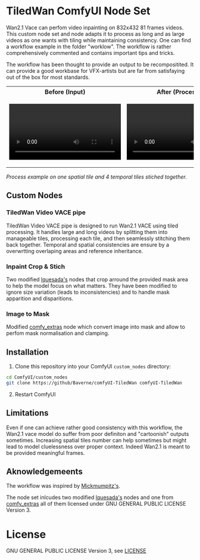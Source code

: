 # TiledWan ComfyUI Node Set

Wan2.1 Vace can perfom video inpainting on 832x432 81 frames videos. This custom node set and node adapts it to process as long and as large videos as one wants with tiling while maintaining consistency.
One can find a workflow example in the folder "worklow". The workflow is rather comprehensively commented and contains important tips and tricks.

The workflow has been thought to provide an output to be recompositited. It can provide a good workbase for VFX-artists but are far from satisfaying out of the box for most standards.


<table>
<tr>
<th>Before (Input)</th>
<th>After (Processed)</th>
</tr>
<tr>
<td>

![Before Video](Medias/BEFORE.mp4)

</td>
<td>

![After Video](Medias/AFTER.mp4)

</td>
</tr>
</table>

*Process example on one spatial tile and 4 temporal tiles stiched together.*



## Custom Nodes

### TiledWan Video VACE pipe

TiledWan Video VACE pipe is designed to run Wan2.1 VACE using tiled processing. It handles large and long videos by splitting them into manageable tiles, processing each tile, and then seamlessly stitching them back together.
Temporal and spatial consistencies are ensure by a overwrtting overlaping areas and reference inheritance.

### Inpaint Crop & Stich

Two modified [lquesada's](https://github.com/lquesada/ComfyUI-Inpaint-CropAndStitch) nodes that crop arround the provided mask area to help the model focus on what matters.
They have been modified to ignore size variation (leads to inconsistencies) and to handle mask apparition and disparitions.

### Image to Mask

Modified [comfy_extras](https://github.com/comfyanonymous/ComfyUI) node which convert image into mask and allow to perfom mask normalisation and clamping.

## Installation

1. Clone this repository into your ComfyUI `custom_nodes` directory:
```bash
cd ComfyUI/custom_nodes
git clone https://github/Baverne/comfyUI-TiledWan comfyUI-TiledWan
```

2. Restart ComfyUI

## Limitations

Even if one can achieve rather good consistency with this workflow, the Wan2.1 vace model do suffer from poor definiton and "cartoonish" outputs sometimes.
Increasing spatial tiles number can help sometimes but might lead to model cluelessness over proper context. Indeed Wan2.1 is meant to be provided meaningful frames.


## Aknowledgemeents

The workflow was inspired by [Mickmumpitz's](https://www.patreon.com/posts/shoot-entire-ai-127894905?utm_medium=clipboard_copy&utm_source=copyLink&utm_campaign=postshare_creator&utm_content=join_link).

The node set inlcudes two modified [lquesada's](https://github.com/lquesada/ComfyUI-Inpaint-CropAndStitch) nodes and one from [comfy_extras](https://github.com/comfyanonymous/ComfyUI) all of them licensed under GNU GENERAL PUBLIC LICENSE Version 3. 

# License
GNU GENERAL PUBLIC LICENSE Version 3, see [LICENSE](LICENSE)